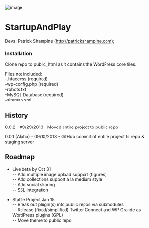 ![image](http://startupandplay.com/wp-content/uploads/2012/10/cropped-logo_path.png)

StartupAndPlay
==============

Devs: 
    Patrick Shampine (http://patrickshampine.com); 

### Installation

Clone repo to public_html as it contains the WordPress core files.  
  
Files not included:  
-.htaccess (required)  
-wp-config.php (required)  
-robots.txt  
-MySQL Database (required)  
-sitemap.xml  

History
-------

0.0.2 - 09/29/2013 - Moved entire project to public repo

0.0.1 (Alpha) - 09/10/2013 - GitHub commit of entire project to repo & staging server  

Roadmap
-------

- Live beta by Oct 31  
-- Add multiple image upload support (figures)  
-- Add collections support a la medium style  
-- Add social sharing  
-- SSL integration  

- Stable Project Jan 15  
-- Break out plugin(s) into public repos via submodules  
-- Release (fixed/simplified) Twitter Connect and WP Grande as WordPress plugins (GPL)  
-- Move theme to public repo  
